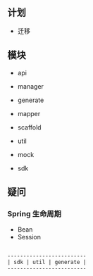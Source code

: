 ## 计划
- 迁移

## 模块
- api
- manager
- generate
- mapper
- scaffold
- util

- mock
- sdk

## 疑问
### Spring 生命周期
- Bean 
- Session


```shell

-------------------------
| sdk | util | generate |
-------------------------

```